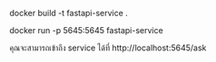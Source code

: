 docker build -t fastapi-service .

docker run -p 5645:5645 fastapi-service

คุณจะสามารถเข้าถึง service ได้ที่ http://localhost:5645/ask